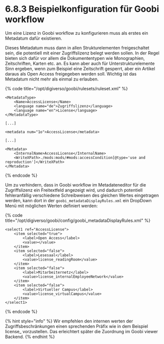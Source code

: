 # 6.8.3 Beispielkonfiguration für Goobi workflow

Um eine Lizenz in Goobi workflow zu konfigurieren muss als erstes ein Metadatum dafür existieren.

Dieses Metadatum muss dann in allen Strukturelementen freigeschaltet sein, die potentiell mit einer Zugriffslizenz belegt werden sollen. In der Regel bieten sich dafür vor allem die Dokumententypen wie Monographien, Zeitschriften, Karten etc. an. Es kann aber auch für Unterstrukturelemente Sinn ergeben, wenn zum Beispiel eine Zeitschrift gesperrt, aber ein Artikel daraus als Open Access freigegeben werden soll. Wichtig ist das Metadatum nicht mehr als einmal zu erlauben.

{% code title="/opt/digiverso/goobi/rulesets/ruleset.xml" %}
```markup
<MetadataType>
    <Name>AccessLicense</Name>
    <language name="de">Zugriffslizenz</language>
    <language name="en">License</language>
</MetadataType>

[...]

<metadata num="1o">AccessLicense</metadata>

[...]

<Metadata>
    <InternalName>AccessLicense</InternalName>
    <WriteXPath>./mods:mods/#mods:accessCondition[@type='use and reproduction']</WriteXPath>
</Metadata>
```
{% endcode %}

Um zu verhindern, dass in Goobi workflow im Metadateneditor für die Zugriffslizenz ein Freitextfeld  angezeigt wird, und dadurch potentiell fehleranfällig verschiedene Schreibweisen des gleichen Wertes eingetragen werden, kann dort in der `goobi_metadataDisplayRules.xml` ein DropDown Menü mit möglichen Werten definiert werden:

{% code title="/opt/digiverso/goobi/config/goobi\_metadataDisplayRules.xml" %}
```markup
<select1 ref="AccessLicense">
    <item selected="true">
        <label>Open Access</label>
        <value></value>
    </item>
    <item selected="false">
        <label>Lesesaal</label>
        <value>license_readingRoom</value>
    </item>
    <item selected="false">
        <label>Mitarbeiternetz</label>
        <value>license_internalEmployeeNetwork</value>
    </item>
    <item selected="false">
        <label>Virtueller Campus</label>
        <value>license_virtualCampus</value>
    </item>
</select1>
```
{% endcode %}

{% hint style="info" %}
Wir empfehlen den internen werten der Zugriffsbeschränkungen einen sprechenden Präfix wie in dem Beispiel license\_ vorzustellen. Das erleichtert später die Zuordnung im Goobi viewer Backend.
{% endhint %}

